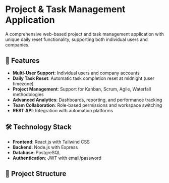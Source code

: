 # Project & Task Management Application

A comprehensive web-based project and task management application with unique daily reset functionality, supporting both individual users and companies.

## 🚀 Features

- **Multi-User Support**: Individual users and company accounts
- **Daily Task Reset**: Automatic task completion reset at midnight (user timezone)
- **Project Management**: Support for Kanban, Scrum, Agile, Waterfall methodologies
- **Advanced Analytics**: Dashboards, reporting, and performance tracking
- **Team Collaboration**: Role-based permissions and workspace switching
- **REST API**: Integration with automation platforms

## 🛠️ Technology Stack

- **Frontend**: React.js with Tailwind CSS
- **Backend**: Node.js with Express
- **Database**: PostgreSQL
- **Authentication**: JWT with email/password

## 📁 Project Structure
